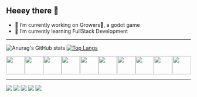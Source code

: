 ## Heeey there 👋

- 🔨 I’m currently working on Growers🍊, a godot game 
- 📖 I’m currently learning FullStack Development

---

![Anurag's GitHub stats](https://github-readme-stats.vercel.app/api?username=Murilovsky&hide=contribs,prs&count_private=true&show_icons=true&theme=github_dark&include_all_commits=true)
[![Top Langs](https://github-readme-stats.vercel.app/api/top-langs/?username=Murilovsky&theme=github_dark&layout=compact)](https://github.com/Murilovsky)


<section style="display:flex;flex-direction:row;margin:0 auto;justify-content:space-around;">
   <img style="width:50px;height:50px;" src="https://cdn.jsdelivr.net/gh/devicons/devicon/icons/godot/godot-original-wordmark.svg" />
   <img style="width:50px;height:50px;" src="https://cdn.jsdelivr.net/gh/devicons/devicon/icons/unity/unity-original-wordmark.svg" />
   <img style="width:50px;height:50px;" src="https://cdn.jsdelivr.net/gh/devicons/devicon/icons/unrealengine/unrealengine-original.svg" />
   <img style="width:50px;height:50px;" src="https://cdn.jsdelivr.net/gh/devicons/devicon/icons/html5/html5-original.svg" />
   <img style="width:50px;height:50px;" src="https://cdn.jsdelivr.net/gh/devicons/devicon/icons/css3/css3-original.svg" />
   <img style="width:50px;height:50px;" src="https://cdn.jsdelivr.net/gh/devicons/devicon/icons/typescript/typescript-original.svg" />
   <img style="width:50px;height:50px;" src="https://cdn.jsdelivr.net/gh/devicons/devicon/icons/javascript/javascript-original.svg" />
   <img style="width:50px;height:50px;" src="https://cdn.jsdelivr.net/gh/devicons/devicon/icons/mysql/mysql-original-wordmark.svg" />
   <img style="width:50px;height:50px;" src="https://cdn.jsdelivr.net/gh/devicons/devicon/icons/csharp/csharp-original.svg" />
   <img style="width:50px;height:50px;" src="https://cdn.jsdelivr.net/gh/devicons/devicon/icons/linux/linux-original.svg" />
</section>

---

<section>
  <a href="mailto:murilovsky2030@gmail.com"><img src="https://img.shields.io/badge/Gmail-D14836?style=for-the-badge&logo=gmail&logoColor=white"></a>
  <a href="http://murilogama.artstation.com"><img src="https://img.shields.io/badge/blender-%23F5792A.svg?style=for-the-badge&logo=blender&logoColor=white"></a>
  <a href="https://www.linkedin.com/in/murilovsky2030/"><img src="https://img.shields.io/badge/LinkedIn-0077B5?style=for-the-badge&logo=linkedin&logoColor=white"></a>
  <a href="http://opaogamestudio.itch.io"><img src="https://img.shields.io/badge/Itch.io-FA5C5C?style=for-the-badge&logo=itchdotio&logoColor=white"></a>
  <a href="#"><img src="https://img.shields.io/badge/Fedora-294172?style=for-the-badge&logo=fedora&logoColor=white"></a>
</section>
<!--
**Murilovsky/Murilovsky** is a ✨ _special_ ✨ repository because its `README.md` (this file) appears on your GitHub profile.

Here are some ideas to get you started:



- 👯 I’m looking to collaborate on ...
- 🤔 I’m looking for help with ...
- 💬 Ask me about ...
- 📫 How to reach me: ...
- 😄 Pronouns: ...
- ⚡ Fun fact: ...
-->
